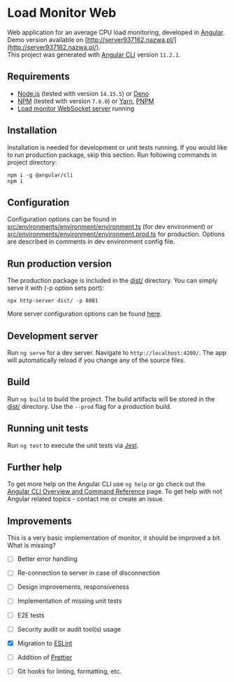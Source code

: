 # Load Monitor Web

Web application for an average CPU load monitoring, developed in [Angular](https://angular.io/).  
Demo version available on [http://server937162.nazwa.pl/](http://server937162.nazwa.pl/).  
This project was generated with [Angular CLI](https://github.com/angular/angular-cli) version `11.2.1`.

## Requirements

- [Node.js](https://nodejs.org) (tested with version `14.15.5`) or [Deno](https://deno.land/)
- [NPM](https://www.npmjs.com/) (tested with version `7.6.0`) or [Yarn](https://yarnpkg.com/), [PNPM](https://pnpm.js.org/)
- [Load monitor WebSocket server](https://github.com/dawid-drelichowski/load-monitor-socket) running

## Installation

Installation is needed for development or unit tests running. If you would like to run production package, skip this section.
Run following commands in project directory:

```commandline
npm i -g @angular/cli
npm i
```

## Configuration

Configuration options can be found in [src/environments/environment/environment.ts](src/environments/environment.ts) (for dev environment) or [src/environments/environment/environment.prod.ts](src/environments/environment.prod.ts) for production.
Options are described in comments in dev environment config file.

## Run production version

The production package is included in the [dist/](dist) directory.
You can simply serve it with (-p option sets port):

```commandline
npx http-server dist/ -p 8081
```

More server configuration options can be found [here](https://www.npmjs.com/package/http-server#available-options).

## Development server

Run `ng serve` for a dev server. Navigate to `http://localhost:4200/`. The app will automatically reload if you change any of the source files.

## Build

Run `ng build` to build the project. The build artifacts will be stored in the [dist/](dist) directory. Use the `--prod` flag for a production build.

## Running unit tests

Run `ng test` to execute the unit tests via [Jest](https://jestjs.io/).

## Further help

To get more help on the Angular CLI use `ng help` or go check out the [Angular CLI Overview and Command Reference](https://angular.io/cli) page.
To get help with not Angular related topics - contact me or create an issue.

## Improvements

This is a very basic implementation of monitor, it should be improved a bit.
What is missing?

- [ ] Better error handling
- [ ] Re-connection to server in case of disconnection 
- [ ] Design improvements, responsiveness
- [ ] Implementation of missing unit tests
- [ ] E2E tests
- [ ] Security audit or audit tool(s) usage
- [X] Migration to [ESLint](https://eslint.org/)
- [ ] Addition of [Prettier](https://prettier.io/)
- [ ] Git hooks for linting, formatting, etc.

